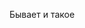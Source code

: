 <!-- Транскрипция звонка
Здравствуйте! Меня зовут Марина Петровна. Я директор по развитию урюпинского зоопарка. Мне посоветовали вас как людей ответственных и профессиональных. Нам срочно необходимо создать сайт для зоопарка. Ничего сверхъестественного - страница с описанием, список животных с подробной информацией и система администрирования.

Нужна возможность добавлять новых животных и редактировать существующих. Также очень важно наличие прокручивающейся галереи фотографий для каждого животного. И не забудьте про страницу с тарифами на посещение.

Урюпинск будет вам крайне благодарен! До свидания!



Требования
Главная страница
Красивая фотография с приветственным текстом
Ссылка на список животных
Ссылка на тарифы
Кнопка входа для администратора
Список животных
Для каждого животного:
Галерея с фотографиями
Название
Описание
Тарифы
Тариф будние

Для взрослых
Для детей
Тариф выходные

Для взрослых
Для детей
Страница администрирования
Ссылка на страницу изменения тарифов
Ссылка на страницу изменения животных
Страница изменения животных
Текущий список животных
Для каждого животного:
Название
Ссылка на страницу редактирования животного
Кнопка удаления
Форма добавления животного
Наименование
Список фотографий
Описание
Страница изменения тарифов
4 поля ввода для каждого тарифа
Страница редактирования животного
Форма редактирования животного
Наименование
Список фотографий
Описание -->



Бывает и такое
